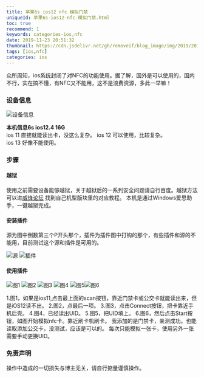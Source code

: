 ```yaml
---
title: 苹果6s ios12 nfc 模拟门禁
uniqueId: 苹果6s-ios12-nfc-模拟门禁.html
toc: true
recommend: 1
keywords: categories-ios,nfc
date: 2019-11-23 20:51:32
thumbnail: https://cdn.jsdelivr.net/gh/removeif/blog_image/img/2019/20191123214508.png
tags: [ios,nfc]
categories: ios
---
```

众所周知，ios系统封闭了对NFC的功能使用。据了解，国外是可以使用的，国内不行，实在搞不懂，有NFC又不能用，这不是浪费资源，多此一举嘛！
<!-- more -->

### 设备信息
<div class="img-y">

![设备信息](https://cdn.jsdelivr.net/gh/removeif/blog_image/img/2019/20191123204913.png)</div>
**本机信息6s ios12.4 16G**  
ios 11 直接就能读出卡，没这么复杂。
ios 12 可以使用，比较复杂。  
ios 13 好像不能使用。

### 步骤
#### 越狱
使用之前需要设备能够越狱，关于越狱后的一系列安全问题请自行百度。越狱方法可以进[威锋论坛](https://www.feng.com/)
找到自己机型版块里的对应教程。
本机是通过Windows爱思助手，一键越狱完成。

#### 安装插件
源为图中倒数第三个P开头那个，插件为插件图中打钩的那个，有些插件和源的不能用，目前测试这个源和插件是可用的。
<div class="img-y">

![源](https://cdn.jsdelivr.net/gh/removeif/blog_image/img/2019/20191123212225.png) ![插件](https://cdn.jsdelivr.net/gh/removeif/blog_image/img/2019/20191123212307.png)</div>

#### 使用插件
<div class="img-y">

![图1](https://cdn.jsdelivr.net/gh/removeif/blog_image/img/2019/20191123212532.png) ![图2](https://cdn.jsdelivr.net/gh/removeif/blog_image/img/2019/20191123212614.png) ![图3](https://cdn.jsdelivr.net/gh/removeif/blog_image/img/2019/20191123212642.png) ![图4](https://cdn.jsdelivr.net/gh/removeif/blog_image/img/2019/20191123212703.png) ![图5](https://cdn.jsdelivr.net/gh/removeif/blog_image/img/2019/20191123212727.png)![图6](https://cdn.jsdelivr.net/gh/removeif/blog_image/img/2019/20191123212755.png)</div>
1.图1，如果是ios11,点击最上面的scan按钮，靠近门禁卡或公交卡就能读出来，但是iOS12读不出。
2.图2，点最后一项。
3.图3，点击Connect按钮，把卡靠近手机后壳。
4.图4，已经读出UID。
5.图5，把UID填上。
6.图6，然后点击Start按钮，如图开始模拟nfc卡。靠近刷卡机刷卡。
我添加的是门禁卡，亲测成功。也能读取添加公交卡，没测试，应该是可以的。
每次只能模拟一张卡，使用另外一张需要手动更换UID。

### 免责声明
操作中造成的一切损失与博主无关，请自行掂量谨慎操作。


